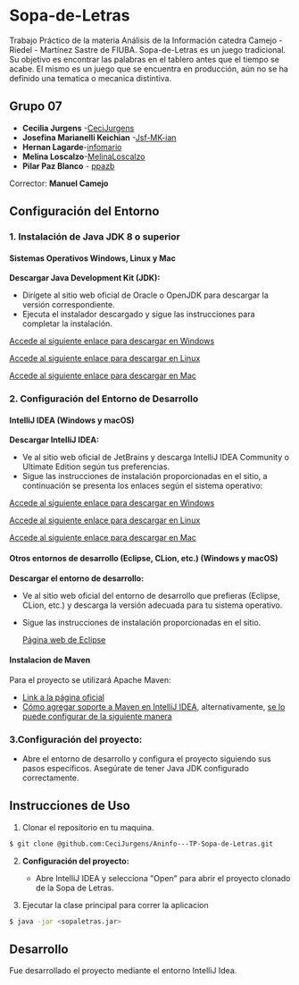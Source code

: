 # Sopa-de-Letras


Trabajo Práctico  de la materia Análisis de la Información catedra Camejo - Riedel - Martínez Sastre de FIUBA.
Sopa-de-Letras es un juego tradicional. Su objetivo es encontrar las palabras en el tablero antes que el tiempo se acabe.
El mismo es un juego que se encuentra en producción, aún no se ha definido una tematica o mecanica distintiva. 

## Grupo 07

* **Cecilia Jurgens** -[CeciJurgens](https://github.com/CeciJurgens)
* **Josefina Marianelli Keichian** -[Jsf-MK-ian](https://github.com/Jsf-MK-ian)
* **Hernan Lagarde**-[infomario](https://github.com/informario)
* **Melina Loscalzo**-[MelinaLoscalzo](https://github.com/MelinaLoscalzo)
* **Pilar Paz Blanco** - [ppazb](https://github.com/ppazb)

Corrector: **Manuel Camejo**

## Configuración del Entorno

### 1. Instalación de Java JDK 8 o superior

#### Sistemas Operativos Windows, Linux y Mac

   **Descargar Java Development Kit (JDK):** 
   - Dirígete al sitio web oficial de Oracle o OpenJDK para descargar la versión correspondiente.
   - Ejecuta el instalador descargado y sigue las instrucciones para completar la instalación.
  
     
  [Accede al siguiente enlace para descargar en Windows](https://www.java.com/es/download/help/ie_online_install.html)

  [Accede al siguiente enlace para descargar en Linux](https://www.java.com/es/download/help/linux_install.html)

  [Accede al siguiente enlace para descargar en Mac](https://www.java.com/es/download/apple.jsp)


### 2. Configuración del Entorno de Desarrollo

#### IntelliJ IDEA (Windows y macOS)

 **Descargar IntelliJ IDEA:**
   - Ve al sitio web oficial de JetBrains y descarga IntelliJ IDEA Community o Ultimate Edition según tus preferencias.
   - Sigue las instrucciones de instalación proporcionadas en el sitio, a continuación se presenta los enlaces según el sistema operativo:

  [Accede al siguiente enlace para descargar en Windows](https://www.jetbrains.com/es-es/idea/download/?section=windows)
    
  [Accede al siguiente enlace para descargar en Linux](https://www.jetbrains.com/es-es/idea/download/?section=linux)

  [Accede al siguiente enlace para descargar en Mac](https://www.jetbrains.com/es-es/idea/download/?section=mac)


#### Otros entornos de desarrollo (Eclipse, CLion, etc.) (Windows y macOS)

  **Descargar el entorno de desarrollo:**
   - Ve al sitio web oficial del entorno de desarrollo que prefieras (Eclipse, CLion, etc.) y descarga la versión adecuada para tu sistema operativo.
   - Sigue las instrucciones de instalación proporcionadas en el sitio.

     [Página web de Eclipse](https://www.eclipse.org/downloads/)

#### Instalacion de Maven 
Para el proyecto se utilizará Apache Maven:
- [Link a la página oficial](https://maven.apache.org/)
- [Cómo agregar soporte a Maven en IntelliJ IDEA](https://www.jetbrains.com/help/idea/maven-support.html#change_jdk), alternativamente, [se lo puede configurar de la siguiente manera](https://www.jetbrains.com/help/idea/convert-a-regular-project-into-a-maven-project.html)

### 3.Configuración del proyecto:
   - Abre el entorno de desarrollo y configura el proyecto siguiendo sus pasos específicos. Asegúrate de tener Java JDK configurado correctamente.


## Instrucciones de Uso
1. Clonar el repositorio en tu maquina.
```bash
$ git clone @github.com:CeciJurgens/Aninfo---TP-Sopa-de-Letras.git
```

2. **Configuración del proyecto:**
   - Abre IntelliJ IDEA y selecciona "Open" para abrir el proyecto clonado de la Sopa de Letras.

3. Ejecutar la clase principal para correr la aplicacion

```bash
$ java -jar <sopaletras.jar>
```

## Desarrollo

Fue desarrollado el proyecto mediante el entorno IntelliJ Idea. 

